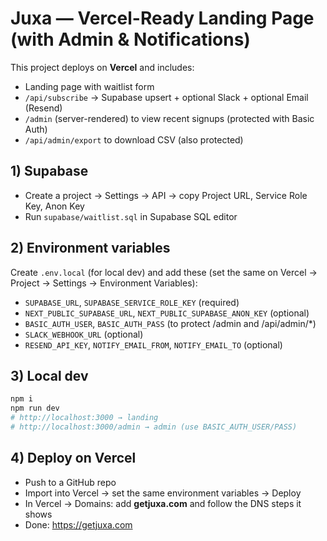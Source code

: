 # Juxa — Vercel-Ready Landing Page (with Admin & Notifications)

This project deploys on **Vercel** and includes:
- Landing page with waitlist form
- `/api/subscribe` → Supabase upsert + optional Slack + optional Email (Resend)
- `/admin` (server-rendered) to view recent signups (protected with Basic Auth)
- `/api/admin/export` to download CSV (also protected)

## 1) Supabase
- Create a project → Settings → API → copy Project URL, Service Role Key, Anon Key
- Run `supabase/waitlist.sql` in Supabase SQL editor

## 2) Environment variables
Create `.env.local` (for local dev) and add these (set the same on Vercel → Project → Settings → Environment Variables):
- `SUPABASE_URL`, `SUPABASE_SERVICE_ROLE_KEY` (required)
- `NEXT_PUBLIC_SUPABASE_URL`, `NEXT_PUBLIC_SUPABASE_ANON_KEY` (optional)
- `BASIC_AUTH_USER`, `BASIC_AUTH_PASS` (to protect /admin and /api/admin/*)
- `SLACK_WEBHOOK_URL` (optional)
- `RESEND_API_KEY`, `NOTIFY_EMAIL_FROM`, `NOTIFY_EMAIL_TO` (optional)

## 3) Local dev
```bash
npm i
npm run dev
# http://localhost:3000 → landing
# http://localhost:3000/admin → admin (use BASIC_AUTH_USER/PASS)
```

## 4) Deploy on Vercel
- Push to a GitHub repo
- Import into Vercel → set the same environment variables → Deploy
- In Vercel → Domains: add **getjuxa.com** and follow the DNS steps it shows
- Done: https://getjuxa.com
